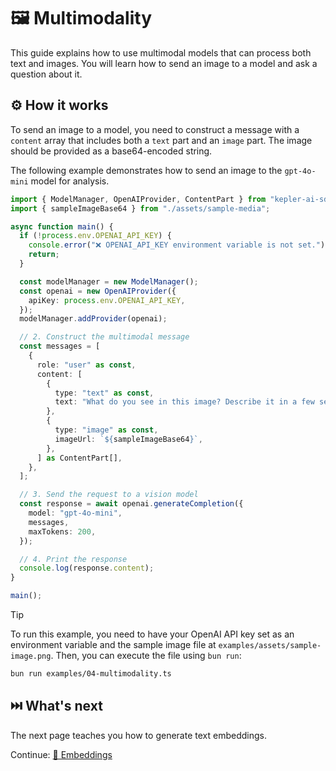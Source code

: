 # 🖼️ Multimodality

This guide explains how to use multimodal models that can process both text and images. You will learn how to send an image to a model and ask a question about it.

## ⚙️ How it works

To send an image to a model, you need to construct a message with a `content` array that includes both a `text` part and an `image` part. The image should be provided as a base64-encoded string.

The following example demonstrates how to send an image to the `gpt-4o-mini` model for analysis.

```typescript
import { ModelManager, OpenAIProvider, ContentPart } from "kepler-ai-sdk";
import { sampleImageBase64 } from "./assets/sample-media";

async function main() {
  if (!process.env.OPENAI_API_KEY) {
    console.error("❌ OPENAI_API_KEY environment variable is not set.");
    return;
  }

  const modelManager = new ModelManager();
  const openai = new OpenAIProvider({
    apiKey: process.env.OPENAI_API_KEY,
  });
  modelManager.addProvider(openai);

  // 2. Construct the multimodal message
  const messages = [
    {
      role: "user" as const,
      content: [
        {
          type: "text" as const,
          text: "What do you see in this image? Describe it in a few sentences.",
        },
        {
          type: "image" as const,
          imageUrl: `${sampleImageBase64}`,
        },
      ] as ContentPart[],
    },
  ];

  // 3. Send the request to a vision model
  const response = await openai.generateCompletion({
    model: "gpt-4o-mini",
    messages,
    maxTokens: 200,
  });

  // 4. Print the response
  console.log(response.content);
}

main();
```

> [!TIP]
> To run this example, you need to have your OpenAI API key set as an environment variable and the sample image file at `examples/assets/sample-image.png`. Then, you can execute the file using `bun run`:
>
> ```bash
> bun run examples/04-multimodality.ts
> ```

## ⏭️ What's next

The next page teaches you how to generate text embeddings.

Continue: [🧠 Embeddings](05-embeddings.md)
